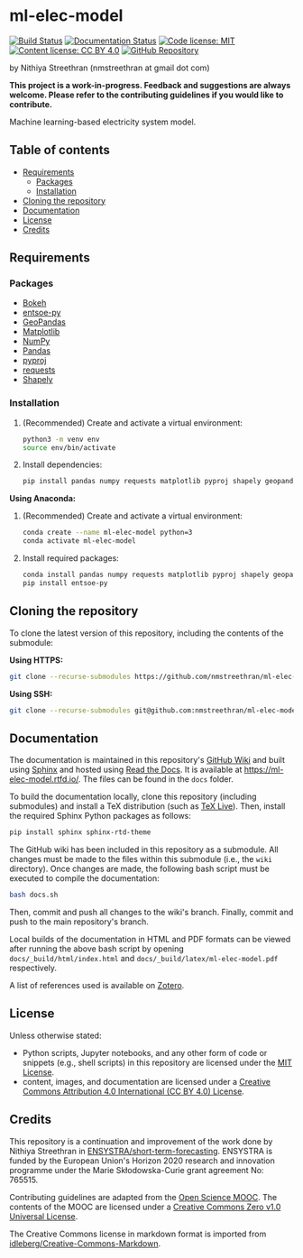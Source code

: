 # ml-elec-model <!-- omit in toc -->

<!-- start badges -->
[![Build Status](https://travis-ci.org/nmstreethran/ml-elec-model.svg?branch=master)](https://travis-ci.org/nmstreethran/ml-elec-model)
[![Documentation Status](https://readthedocs.org/projects/ml-elec-model/badge/?version=latest)](https://ml-elec-model.readthedocs.io/en/latest/?badge=latest)
[![Code license: MIT](https://img.shields.io/badge/code%20license-MIT-yellow.svg?labelColor=darkslategray)](https://opensource.org/licenses/MIT)
[![Content license: CC BY 4.0](https://img.shields.io/badge/content%20license-CC%20BY%204.0-blue.svg?labelColor=darkslategray)](https://creativecommons.org/licenses/by/4.0/)
[![GitHub Repository](https://img.shields.io/badge/-repository-purple.svg?logo=github&labelColor=black)](https://github.com/nmstreethran/ml-elec-model)
<!-- end badges -->

by Nithiya Streethran (nmstreethran at gmail dot com)

**This project is a work-in-progress. Feedback and suggestions are always welcome. Please refer to the contributing guidelines if you would like to contribute.**

Machine learning-based electricity system model.

## Table of contents <!-- omit in toc -->

- [Requirements](#requirements)
  - [Packages](#packages)
  - [Installation](#installation)
- [Cloning the repository](#cloning-the-repository)
- [Documentation](#documentation)
- [License](#license)
- [Credits](#credits)

## Requirements

### Packages

- [Bokeh](https://bokeh.org/)
- [entsoe-py](https://pypi.org/project/entsoe-py/)
- [GeoPandas](https://geopandas.org/)
- [Matplotlib](https://matplotlib.org/)
- [NumPy](https://numpy.org/)
- [Pandas](https://pandas.pydata.org/)
- [pyproj](https://pypi.org/project/pyproj/)
- [requests](https://pypi.org/project/requests/)
- [Shapely](https://pypi.org/project/Shapely/)

### Installation

1. (Recommended) Create and activate a virtual environment:

    ```sh
    python3 -m venv env
    source env/bin/activate
    ```

2. Install dependencies:

    ```sh
    pip install pandas numpy requests matplotlib pyproj shapely geopandas bokeh entsoe-py
    ```

**Using Anaconda:**

1. (Recommended) Create and activate a virtual environment:

    ```sh
    conda create --name ml-elec-model python=3
    conda activate ml-elec-model
    ```

2. Install required packages:

    ```sh
    conda install pandas numpy requests matplotlib pyproj shapely geopandas bokeh
    pip install entsoe-py
    ```

## Cloning the repository

To clone the latest version of this repository, including the contents of the submodule:

**Using HTTPS:**

```sh
git clone --recurse-submodules https://github.com/nmstreethran/ml-elec-model.git
```

**Using SSH:**

```sh
git clone --recurse-submodules git@github.com:nmstreethran/ml-elec-model.git
```

## Documentation

The documentation is maintained in this repository's [GitHub Wiki](https://github.com/nmstreethran/ml-elec-model/wiki) and built using [Sphinx](https://www.sphinx-doc.org/en/master/) and hosted using [Read the Docs](https://readthedocs.org). It is available at <https://ml-elec-model.rtfd.io/>. The files can be found in the `docs` folder.

To build the documentation locally, clone this repository (including submodules) and install a TeX distribution (such as [TeX Live](http://tug.org/texlive/)). Then, install the required Sphinx Python packages as follows:

```sh
pip install sphinx sphinx-rtd-theme
```

The GitHub wiki has been included in this repository as a submodule. All changes must be made to the files within this submodule (i.e., the `wiki` directory). Once changes are made, the following bash script must be executed to compile the documentation:

```sh
bash docs.sh
```

Then, commit and push all changes to the wiki's branch. Finally, commit and push to the main repository's branch.

Local builds of the documentation in HTML and PDF formats can be viewed after running the above bash script by opening `docs/_build/html/index.html` and `docs/_build/latex/ml-elec-model.pdf` respectively.

A list of references used is available on [Zotero](https://www.zotero.org/groups/2327899/ml-elec-model/library).

## License

Unless otherwise stated:

- Python scripts, Jupyter notebooks, and any other form of code or snippets (e.g., shell scripts) in this repository are licensed under the [MIT License](https://opensource.org/licenses/MIT).
- content, images, and documentation are licensed under a [Creative Commons Attribution 4.0 International (CC BY 4.0) License](https://creativecommons.org/licenses/by/4.0/).

## Credits

This repository is a continuation and improvement of the work done by Nithiya Streethran in [ENSYSTRA/short-term-forecasting](https://github.com/ENSYSTRA/short-term-forecasting).
ENSYSTRA is funded by the European Union's Horizon 2020 research and innovation programme under the Marie Skłodowska-Curie grant agreement No: 765515.

Contributing guidelines are adapted from the [Open Science MOOC](https://github.com/OpenScienceMOOC/Module-5-Open-Research-Software-and-Open-Source). The contents of the MOOC are licensed under a [Creative Commons Zero v1.0 Universal License](https://creativecommons.org/publicdomain/zero/1.0/).

The Creative Commons license in markdown format is imported from [idleberg/Creative-Commons-Markdown](https://github.com/idleberg/Creative-Commons-Markdown).
